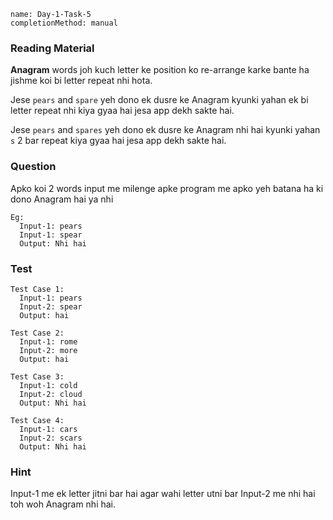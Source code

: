 ```ngMeta
name: Day-1-Task-5
completionMethod: manual
```

### Reading Material
**Anagram** words joh kuch letter ke position ko re-arrange karke bante ha jishme koi bi letter repeat nhi hota.

Jese `pears` and `spare` yeh dono ek dusre ke Anagram kyunki yahan ek bi letter repeat nhi kiya gyaa hai jesa app dekh sakte hai.

Jese `pears` and `spares` yeh dono ek dusre ke Anagram nhi hai kyunki yahan `s` 2 bar repeat kiya gyaa hai jesa app dekh sakte hai.

### Question
Apko koi 2 words input me milenge apke program me apko yeh batana ha ki dono Anagram hai ya nhi


```
Eg:
  Input-1: pears
  Input-1: spear
  Output: Nhi hai
```

### Test

```
Test Case 1:
  Input-1: pears  
  Input-2: spear
  Output: hai
```

```
Test Case 2:
  Input-1: rome  
  Input-2: more
  Output: hai
```


```
Test Case 3:
  Input-1: cold  
  Input-2: cloud
  Output: Nhi hai
```


```
Test Case 4:
  Input-1: cars  
  Input-2: scars
  Output: Nhi hai
```

### Hint
Input-1 me ek letter jitni bar hai agar wahi letter utni bar Input-2 me nhi hai toh woh Anagram nhi hai.
